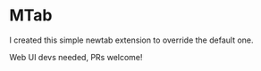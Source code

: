 MTab
====

I created this simple newtab extension to override the default one.

Web UI devs needed, PRs welcome!
